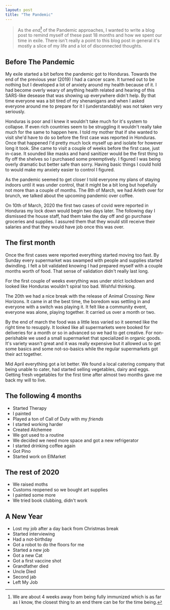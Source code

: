 ```yaml
---
layout: post
title: "The Pandemic"
---
```


> As the _end_[^1] of the Pandemic approaches, I wanted to write a blog post to
> remind myself of these past 18 months and how we spent our time in exile.
> There isn't really a point to this blog post in general it's mostly a slice
> of my life and a lot of disconnected thoughts.

## Before The Pandemic

My exile started a bit before the pandemic got to Honduras. Towards the end of
the previous year (2019) I had a cancer scare. It turned out to be nothing but
I developed a lot of anxiety around my health because of it. I had become overly
weary of anything health related and hearing of this SARS-like desease that was
showing up everywhere didn't help. By that time everyone was a bit tired of my
shenanigans and when I asked everyone around me to prepare for it I
(understandably) was not taken very seriously.

Honduras is poor and I knew it wouldn't take much for it's system to collapse.
If even rich countries seem to be struggling it wouldn't really take much for
the same to happen here. I told my mother that if she wanted to visit she'd have
to do so before the first case was reported in Honduras. Once that happened I'd
pretty much lock myself up and isolate for however long it took. She came to
visit a couple of weeks before the first case, just in-case. It sounded like
masks and hand sanitizer would be the first thing to fly off the shelves so I
purchased some preemptively. I figured I was being overly dramatic but better
safe than sorry. Having basic things I could hold to would make my anxiety
easier to control I figured.

As the pandemic seemed to get closer I told everyone my plans of staying indoors
until it was under control, that it might be a bit long but hopefully not more
than a couple of months. The 8th of March, we had Arleth over for brunch, we
talked about the upcoming pandemic over coffee.

On 10th of March, 2020 the first two cases of covid were reported in
Honduras my lock down would begin two days later. The following day I dismissed
the house staff, had them take the day off and go purchase groceries and supplies.
I assured them that they would still receive their salaries and that they would
have job once this was over.

## The first month

Once the first cases were reported everything started moving too fast. By Sunday
every supermarket was swamped with people and supplies started dwindling. I felt
a bit validated knowing I had prepared myself with a couple months worth of
food. That sense of validation didn't really last long.

For the first couple of weeks everything was under strict lockdown and looked
like Honduras wouldn't spiral too bad. Wishful thinking.

The 20th we had a nice break with the release of Animal Crossing: New Horizons.
It came in at the best time, the boredom was settling in and everyone with a
switch was playing it. It felt like a community event, everyone was alone,
playing together. It carried us over a month or two.

By the end of march the food was a little less varied so it seemed like the
right time to resupply. It looked like all supermarkets were booked for
deliveries for a month or so in advanced so we had to get creative. For
non-perishable we used a small supermarket that specialized in organic goods.
It's variety wasn't great and it was really expensive but it allowed us to get
some basics and some not-so-basics while the regular supermarkets got their act
together.

Mid April everything got a lot better. We found a local catering company that
being unable to cater, had started selling vegetables, dairy and eggs. Getting
fresh vegetables for the first time after almost two months gave me back my will
to live.

## The following 4 months

- Started Therapy 
- I painted
- Played a ton of Call of Duty with my *friends*
- I started working harder
- Created Alchemee
- We got used to a routine
- We decided we need more space and got a new refrigerator
- I started drinking coffee again
- Got Pino
- Started work on ElMarket

## The rest of 2020

- We raised moths
- Customs reopened so we bought art supplies
- I painted some more
- We tried book clubbing, didn't work

## A New Year

- Lost my job after a day back from Christmas break
- Started interviewing
- Had a not-birthday
- Got a robot to do the floors for me
- Started a new job
- Got a new Cat
- Got a first vaccine shot
- Grandfather died
- Uncle Died
- Second jab
- Left My Job

[^1]:
    We are about 4 weeks away from being fully immunized which is as far as I
    know, the closest thing to an end there can be for the time being.
